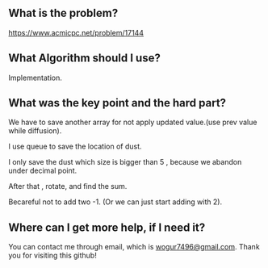 ## What is the problem?

<https://www.acmicpc.net/problem/17144>

## What Algorithm should I use?

Implementation.

## What was the key point and the hard part?

We have to save another array for not apply updated value.(use prev value while diffusion).

I use queue to save the location of dust.

I only save the dust which size is bigger than 5 , because we abandon under decimal point.

After that , rotate, and find the sum.

Becareful not to add two -1. (Or we can just start adding with 2).

## Where can I get more help, if I need it?

You can contact me through email, which is wogur7496@gmail.com.
Thank you for visiting this github!

